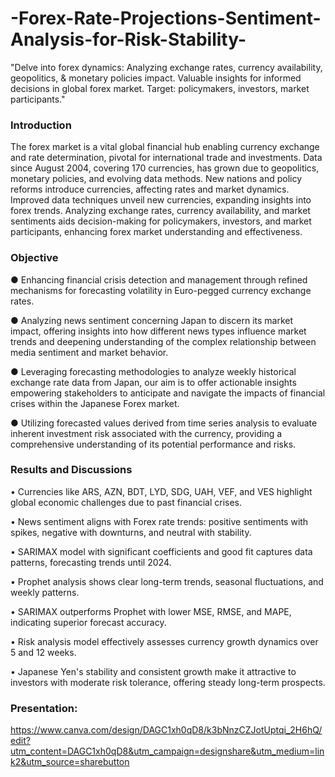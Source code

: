 # -Forex-Rate-Projections-Sentiment-Analysis-for-Risk-Stability-
"Delve into forex dynamics: Analyzing exchange rates, currency availability, geopolitics, &amp; monetary policies impact. Valuable insights for informed decisions in global forex market. Target: policymakers, investors, market participants."

### Introduction

The forex market is a vital global financial hub enabling currency exchange and rate determination, pivotal for international trade and investments. Data since August 2004, covering 170 currencies, has grown due to geopolitics, monetary policies, and evolving data methods. New nations and policy reforms introduce currencies, affecting rates and market dynamics. Improved data techniques unveil new currencies, expanding insights into forex trends. Analyzing exchange rates, currency availability, and market sentiments aids decision-making for policymakers, investors, and market participants, enhancing forex market understanding and effectiveness.
### Objective

●	Enhancing financial crisis detection and management through refined mechanisms for forecasting volatility in Euro-pegged currency exchange rates.

●	Analyzing news sentiment concerning Japan to discern its market impact, offering insights into how different news types influence market trends and deepening understanding of the complex relationship between media sentiment and market behavior.

●	Leveraging forecasting methodologies to analyze weekly historical exchange rate data from Japan, our aim is to offer actionable insights empowering stakeholders to anticipate and navigate the impacts of financial crises within the Japanese Forex market.

●	Utilizing forecasted values derived from time series analysis to evaluate inherent investment risk associated with the currency, providing a comprehensive understanding of its potential performance and risks.



### Results and Discussions

• Currencies like ARS, AZN, BDT, LYD, SDG, UAH, VEF, and VES highlight global economic challenges due to past financial crises.

• News sentiment aligns with Forex rate trends: positive sentiments with spikes, negative with downturns, and neutral with stability.

• SARIMAX model with significant coefficients and good fit captures data patterns, forecasting trends until 2024.

• Prophet analysis shows clear long-term trends, seasonal fluctuations, and weekly patterns.

• SARIMAX outperforms Prophet with lower MSE, RMSE, and MAPE, indicating superior forecast accuracy.

• Risk analysis model effectively assesses currency growth dynamics over 5 and 12 weeks.

• Japanese Yen's stability and consistent growth make it attractive to investors with moderate risk tolerance, offering steady long-term prospects.


### Presentation:

https://www.canva.com/design/DAGC1xh0qD8/k3bNnzCZJotUptqi_2H6hQ/edit?utm_content=DAGC1xh0qD8&utm_campaign=designshare&utm_medium=link2&utm_source=sharebutton



